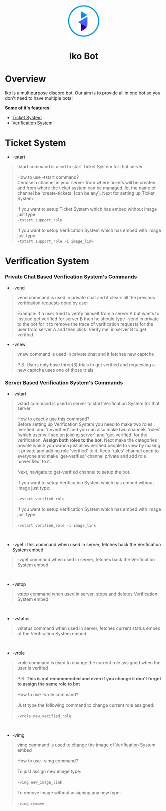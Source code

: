 <div align="center">
  <br>
  <img src="https://raw.githubusercontent.com/leothewolf/iko/main/logo_for_git.png" alt="Iko Discord Bot">
  <br>
</div>

# <p align="center">Iko Bot</p> 

# Overview
Iko is a multipurpose discord bot. Our aim is to provide all in one bot so you don't need to have multiple bots!

**Some of it's features:**
- <a href="#ticket-system">Ticket System</a>
- <a href="#verification-system">Verification System</a>

# Ticket System

* -tstart
> tstart command is used to start Ticket System for that server<br><br>How to use -tstart command?<br>Choose a channel in your server from where tickets will be created and from where the ticket system can be managed, let the name of channel be 'create-tickets' [can be any]. Next for setting up Ticket System<br><br>If you want to setup Ticket System which has embed without image just type:<br>```-tstart support_role```<br><br>If you want to setup Verification System which has embed with image just type:<br>```-tstart support_role -i image_link```

# Verification System

### Private Chat Based Verification System's Commands
* -vend
> vend command is used in private chat and it clears all the previous verification requests done by user<br><br>Example: If a user tried to verify himself from a server A but wants to instead get verified for server B then he should type -vend in private to the bot for it to remove the trace of verification requests for the user from server A and then click 'Verify me' in server B to get verified.
   
 * -vnew
 > vnew command is used in private chat and it fetches new captcha<br><br>P.S. Users only have three(3) trials to get verified and requesting a new captcha uses one of those trials

### Server Based Verification System's Commands

* -vstart
> vstart command is used in server to start Verification System for that server<br><br>How to exactly use this command?<br>Before setting up Verification System you need to make two roles : 'verified' and 'unverified' and you can also make two channels 'rules' [which user will see on joining server] and 'get-verified' for the verification. **Assign both roles to the bot**. Next make the categories private which you wanna just allow verified people to view by making it private and adding role 'verified' to it. Keep 'rules' channel open to everyone and make 'get-verified' channel private and add role 'unverified' to it.<br><br>Next, navigate to get-verified channel to setup the bot.<br><br>If you want to setup Verification System which has embed without image just type:<br><br>```-vstart verified_role```<br><br>If you want to setup Verification System which has embed with image just type:<br><br>```-vstart verified_role -i image_link```

 ⠀
* -vget : this command when used in server, fetches back the Verification System embed
> -vget command when used in server, fetches back the Verification System embed

 ⠀
* -vstop
> vstop command when used in server, stops and deletes Verification System embed

 ⠀
* -vstatus
> vstatus command when used in server, fetches current status embed of the Verification System embed

 ⠀
* -vrole
> vrole command is used to change the current role assigned when the user is verified<br><br>P.S. **This is not recommended and even if you change it don't forget to assign the same role to bot**<br><br>How to use -vrole command?<br><br>Just type the following command to change current role assigned:<br><br>```-vrole new_verified_role```

 ⠀
* -vimg
> vimg command is used to change the image of Verification System embed<br><br>How to use -vimg command?<br><br>To just assign new image type:<br><br>```-vimg new_image_link ```<br><br>To remove image without assigning any new type:<br><br>```-vimg remove```
